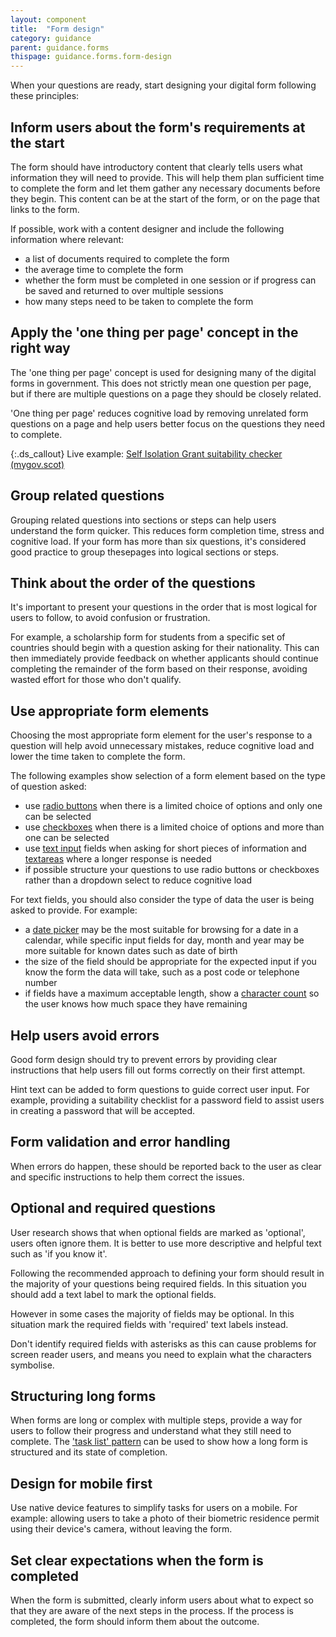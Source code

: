 ```yaml
---
layout: component
title:  "Form design"
category: guidance
parent: guidance.forms
thispage: guidance.forms.form-design
---
```


When your questions are ready, start designing your digital form following these principles:

## Inform users about the form's requirements at the start

The form should have introductory content that clearly tells users what information they will need to provide. This will help them plan sufficient time to complete the form and let them gather any necessary documents before they begin. This content can be at the start of the form, or on the page that links to the form.

If possible, work with a content designer and include the following information where relevant:

- a list of documents required to complete the form
- the average time to complete the form
- whether the form must be completed in one session or if progress can be saved and returned to over multiple sessions
- how many steps need to be taken to complete the form

## Apply the 'one thing per page' concept in the right way

The 'one thing per page' concept is used for designing many of the digital forms in government. This does not strictly mean one question per page, but if there are multiple questions on a page they should be closely related.

'One thing per page' reduces cognitive load by removing unrelated form questions on a page and help users better focus on the questions they need to complete.

{:.ds_callout}
Live example: [Self Isolation Grant suitability checker (mygov.scot)](https://www.mygov.scot/browse/benefits/self-isolation-grant/self-isolation-support-grant-suitability-checker)

## Group related questions

Grouping related questions into sections or steps can help users understand the form quicker. This reduces form completion time, stress and cognitive load. If your form has more than six questions, it's considered good practice to group thesepages into logical sections or steps.

## Think about the order of the questions

It's important to present your questions in the order that is most logical for users 
to follow, to avoid confusion or frustration.

For example, a scholarship form for students from a specific set of countries should begin with a question asking for their nationality. This can then immediately provide feedback on whether applicants should continue completing the remainder of the form based on their response, avoiding wasted effort for those who don't qualify.

## Use appropriate form elements

Choosing the most appropriate form element for the user's response to a question will help avoid unnecessary mistakes, reduce cognitive load and lower the time taken to complete the form.

The following examples show selection of a form element based on the type of 
question asked:

- use [radio buttons](https://designsystem.gov.scot/components/radio-buttons/) when there is a limited choice of options and only one can be selected
- use [checkboxes](https://designsystem.gov.scot/components/checkboxes/) when there is a limited choice of options and more than one can be selected
- use [text input](https://designsystem.gov.scot/components/text-input/) fields when asking for short pieces of information and [textareas](https://designsystem.gov.scot/components/textarea/) where a longer response is needed
- if possible structure your questions to use radio buttons or checkboxes rather than a dropdown select to reduce cognitive load

For text fields, you should also consider the type of data the user is being asked to provide. For example:

- a [date picker](https://designsystem.gov.scot/components/date-picker/) may be the most suitable for browsing for a date in a calendar, while specific input fields for day, month and year may be more suitable for known dates such as date of birth
- the size of the field should be appropriate for the expected input if you know the form the data will take, such as a post code or telephone number
- if fields have a maximum acceptable length, show a [character count](https://designsystem.gov.scot/components/character-count/) so the user knows how much space they have remaining

## Help users avoid errors

Good form design should try to prevent errors by providing clear instructions that help users fill out forms correctly on their first attempt.

Hint text can be added to form questions to guide correct user input. For example, providing a suitability checklist for a password field to assist users in creating a password that will be accepted.

## Form validation and error handling

When errors do happen, these should be reported back to the user as clear and specific instructions to help them correct the issues.

## Optional and required questions

User research shows that when optional fields are marked as 'optional', users often ignore them. It is better to use more descriptive and helpful text such as 'if you know it'. 

Following the recommended approach to defining your form should result in the majority of your questions being required fields. In this situation you should add a text label to mark the optional fields. 

However in some cases the majority of fields may be optional. In this situation mark the required fields with 'required' text labels instead.

Don't identify required fields with asterisks as this can cause problems for screen reader users, and means you need to explain what the characters symbolise.

## Structuring long forms

When forms are long or complex with multiple steps, provide a way for users to follow their progress and understand what they still need to complete. The ['task list' pattern](https://designsystem.gov.scot/patterns/task-list/) can be used to show how a long form is structured and its state of completion.

## Design for mobile first

Use native device features to simplify tasks for users on a mobile. For example: allowing users to take a photo of their biometric residence permit using their device's camera, without leaving the form.

## Set clear expectations when the form is completed

When the form is submitted, clearly inform users about what to expect so that they are aware of the next steps in the process. If the process is completed, the form should inform them about the outcome.
